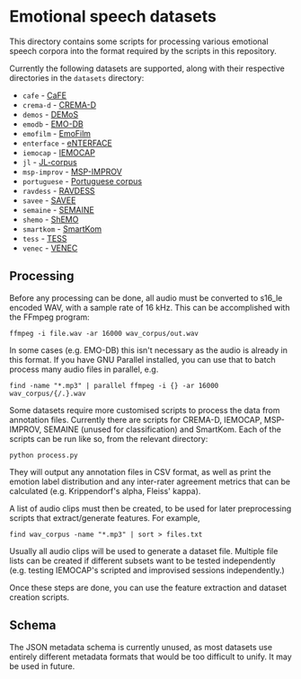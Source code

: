 # Emotional speech datasets
This directory contains some scripts for processing various emotional
speech corpora into the format required by the scripts in this
repository.

Currently the following datasets are supported, along with their
respective directories in the `datasets` directory:
- `cafe` - [CaFE](https://zenodo.org/record/1478765)
- `crema-d` - [CREMA-D](https://github.com/CheyneyComputerScience/CREMA-D)
- `demos` - [DEMoS](https://zenodo.org/record/2544829)
- `emodb` - [EMO-DB](http://emodb.bilderbar.info/)
- `emofilm` - [EmoFilm](https://zenodo.org/record/1326428)
- `enterface` - [eNTERFACE](http://www.enterface.net/results/)
- `iemocap` - [IEMOCAP](https://sail.usc.edu/iemocap/)
- `jl` - [JL-corpus](https://www.kaggle.com/tli725/jl-corpus)
- `msp-improv` - [MSP-IMPROV](https://ecs.utdallas.edu/research/researchlabs/msp-lab/MSP-Improv.html)
- `portuguese` - [Portuguese corpus](https://link.springer.com/article/10.3758/BRM.42.1.74)
- `ravdess` - [RAVDESS](https://zenodo.org/record/1188976)
- `savee` - [SAVEE](http://kahlan.eps.surrey.ac.uk/savee/)
- `semaine` - [SEMAINE](https://semaine-db.eu/)
- `shemo` - [ShEMO](https://github.com/mansourehk/ShEMO)
- `smartkom` - [SmartKom](https://clarin.phonetik.uni-muenchen.de/BASRepository/index.php)
- `tess` - [TESS](https://tspace.library.utoronto.ca/handle/1807/24487/)
- `venec` - [VENEC](https://www.nature.com/articles/s41562-019-0533-6)

## Processing
Before any processing can be done, all audio must be converted to s16_le
encoded WAV, with a sample rate of 16 kHz. This can be accomplished with
the FFmpeg program:
```
ffmpeg -i file.wav -ar 16000 wav_corpus/out.wav
```
In some cases (e.g. EMO-DB) this isn't necessary as the audio is already
in this format. If you have GNU Parallel installed, you can use that to
batch process many audio files in parallel, e.g.
```
find -name "*.mp3" | parallel ffmpeg -i {} -ar 16000 wav_corpus/{/.}.wav
```

Some datasets require more customised scripts to process the data from
annotation files. Currently there are scripts for CREMA-D, IEMOCAP,
MSP-IMPROV, SEMAINE (unused for classification) and SmartKom. Each of
the scripts can be run like so, from the relevant directory:
```
python process.py
```
They will output any annotation files in CSV format, as well as print
the emotion label distribution and any inter-rater agreement metrics
that can be calculated (e.g. Krippendorf's alpha, Fleiss' kappa).

A list of audio clips must then be created, to be used for later
preprocessing scripts that extract/generate features. For example,
```
find wav_corpus -name "*.mp3" | sort > files.txt
```
Usually all audio clips will be used to generate a dataset file.
Multiple file lists can be created if different subsets want to be
tested independently (e.g. testing IEMOCAP's scripted and improvised
sessions independently.)

Once these steps are done, you can use the feature extraction and
dataset creation scripts.


## Schema
The JSON metadata schema is currently unused, as most datasets use
entirely different metadata formats that would be too difficult to
unify. It may be used in future.
